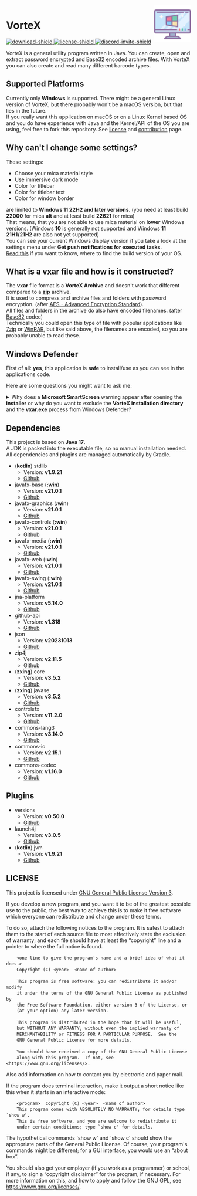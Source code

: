 [download-shield]: https://img.shields.io/github/v/release/BlockyDotJar/VorteX
[download]: https://github.com/BlockyDotJar/VorteX/releases/latest

[license-shield]: https://img.shields.io/badge/License-GPL%203.0-white.svg
[license]: https://github.com/BlockyDotJar/VorteX/tree/main/LICENSE

[discord-invite-shield]: https://discord.com/api/guilds/876766868864647188/widget.png
[discord-invite]: https://discord.gg/FnGFbzCw2r

<img style="float:right" src="https://github.com/BlockyDotJar/VorteX/blob/main/src/main/resources/assets/icons/icon.png?raw=true" alt="Cartoon like monitor with purple border, blue background and the Microsoft logo." height="100" width="100">

# VorteX

[ ![download-shield][] ][download] [ ![license-shield][] ][license] [ ![discord-invite-shield][] ][discord-invite]

VorteX is a general utility program written in Java. You can create, open and extract password encrypted and Base32 encoded archive files. With VorteX you can also create and read many different barcode types.

<!--TODO: Add more fancy stuff here-->

## Supported Platforms

Currently only **Windows** is supported. There might be a general Linux version of VorteX, but there probably won't be a macOS version, but that lies in the future.
<br>If you really want this application on macOS or on a Linux Kernel based OS and you do have experience with Java and the Kernel/API of the OS you are using, feel free to fork this repository.
See [license](https://github.com/BlockyDotJar/VorteX/blob/main/LICENSE) and [contribution](https://github.com/BlockyDotJar/VorteX/wiki/Contributing-to-VorteX) page.

## Why can't I change some settings?

<!--TODO: Add some images-->

These settings:

* Choose your mica material style
* Use immersive dark mode
* Color for titlebar
* Color for titlebar text
* Color for window border

are limited to **Windows 11 22H2 and later versions**. (you need at least build **22000** for mica **alt** and at least build **22621** for mica)
<br>That means, that you are not able to use mica material on **lower** Windows versions. (Windows **10** is generally not supported and Windows **11 21H1/21H2** are also not yet supported)
<br>You can see your current Windows display version if you take a look at the settings menu under **Get push notifications for executed tasks**.
<br>[Read this](https://support.microsoft.com/en-us/windows/which-version-of-windows-operating-system-am-i-running-628bec99-476a-2c13-5296-9dd081cdd808) if you want to know, where to find the build version of your OS.

## What is a vxar file and how is it constructed?

The **vxar** file format is a **VorteX Archive** and doesn't work that different compared to a [**zip**](https://en.wikipedia.org/wiki/ZIP_(file_format)) archive.
<br>It is used to compress and archive files and folders with password encryption. (after [AES - Advanced Encryption Standard](https://en.wikipedia.org/wiki/Advanced_Encryption_Standard)).
<br>All files and folders in the archive do also have encoded filenames. (after [Base32](https://en.wikipedia.org/wiki/Base32) codec)
<br>Technically you could open this type of file with popular applications like [7zip](https://7-zip.de/index.html) or [WinRAR](https://www.win-rar.com/start.html), but like said above, the filenames are encoded, so you are probably unable to read these.

## Windows Defender

First of all: **yes**, this application is **safe** to install/use as you can see in the applications code.

Here are some questions you might want to ask me:

<details>
    <summary>Why does a <b>Microsoft SmartScreen</b> warning appear after opening the <b>installer</b> or why do you want to exclude the <b>VorteX installation directory</b> and the <b>vxar.exe</b> process from Windows Defender?</summary>
    <hr>
    There are a view reasons for this:
    <ol>
        <li>I don't want to pay hundreds of dollars a year for a <a href="https://learn.microsoft.com/en-us/windows-hardware/drivers/dashboard/code-signing-cert-manage#get-or-renew-a-code-signing-certificate">Microsoft trusted code-signing certificate (EV/OV)</a> for this small application</li>
        <li>Submitting this application for <a href="https://www.microsoft.com/en-us/wdsi/filesubmission">malware analysis to Microsoft</a> becomes very time-consuming, and it is very annoying to submit and wait for days or even weeks for every single version to be approved by Microsoft</li>
    </ol>
    Read more about this <a href="https://stackoverflow.com/a/51113771">here</a> and <a href="https://stackoverflow.com/a/66582477">here</a>.
    <br><br><b>So I am forced to exclude this stuff from Windows Defender?</b>
    <br><b>No</b>, you aren't. This is only needed if Windows Defender acts weirdly and detects some virus in the exe. Yeah, classic Microsoft application. It is really annoying for me as a developer that Windows Defender randomly detects non-signed '.exe' files as malicious software, but excluding all of this from Windows Defender is the only simple and inexpensive way of preventing the program from randomly being deleted or blacklisted.
    <br><br>If you don't feel comfortable with this solution, you can try to remove the Windows Defender exclusion (if you have already installed VorteX with the exclusion) with <a href="https://support.microsoft.com/en-au/topic/what-are-exclusions-in-windows-security-8b248399-5e63-4a4b-897f-52ea2dddb962#ID0EDF">this steps</a>.
    <br><br>If everything works and the Windows Defender now doesn't weirdly detect something malicious, you are now safe to use VorteX without the exclusion! (There sadly is no guaranty, that this lasts forever)
    <br>I actually don't know if other Antiviruses like Norton or McAfee are also detecting anything weird going on or if it's just Windows Defender being weird. (If that is true please open an issue here on GitHub and let me know)
</details>

## Dependencies

This project is based on **Java 17**.
<br>A JDK is packed into the executable file, so no manual installation needed.
<br>All dependencies and plugins are managed automatically by Gradle.

* (**kotlin**) stdlib
    * Version: **v1.9.21**
    * [Github](https://github.com/JetBrains/kotlin/tree/master/libraries/stdlib)
* javafx-base (**:win**)
    * Version: **v21.0.1**
    * [Github](https://github.com/openjdk/jfx/tree/master/modules/javafx.base)
* javafx-graphics (**:win**)
    * Version: **v21.0.1**
    * [Github](https://github.com/openjdk/jfx/tree/master/modules/javafx.graphics)
* javafx-controls (**:win**)
    * Version: **v21.0.1**
    * [Github](https://github.com/openjdk/jfx/tree/master/modules/javafx.controls)
* javafx-media (**:win**)
    * Version: **v21.0.1**
    * [Github](https://github.com/openjdk/jfx/tree/master/modules/javafx.media)
* javafx-web (**:win**)
    * Version: **v21.0.1**
    * [Github](https://github.com/openjdk/jfx/tree/master/modules/javafx.web)
* javafx-swing (**:win**)
    * Version: **v21.0.1**
    * [Github](https://github.com/openjdk/jfx/tree/master/modules/javafx.swing)
* jna-platform
    * Version: **v5.14.0**
    * [Github](https://github.com/java-native-access/jna/tree/master/contrib/platform/src/com/sun/jna/platform)
* github-api
    * Version: **v1.318**
    * [Github](https://github.com/hub4j/github-api)
* json
    * Version: **v20231013**
    * [Github](https://github.com/stleary/JSON-java)
* zip4j
    * Version: **v2.11.5**
    * [Github](https://github.com/srikanth-lingala/zip4j)
* (**zxing**) core
    * Version: **v3.5.2**
    * [Github](https://github.com/zxing/zxing/tree/master/core)
* (**zxing**) javase
    * Version: **v3.5.2**
    * [Github](https://github.com/zxing/zxing/tree/master/javase)
* controlsfx
    * Version: **v11.2.0**
    * [Github](https://github.com/controlsfx/controlsfx)
* commons-lang3
    * Version: **v3.14.0**
    * [Github](https://github.com/apache/commons-lang)
* commons-io
    * Version: **v2.15.1**
    * [Github](https://github.com/apache/commons-io)
* commons-codec
    * Version: **v1.16.0**
    * [Github](https://github.com/apache/commons-codec)

## Plugins

* versions
    * Version: **v0.50.0**
    * [Github](https://github.com/ben-manes/gradle-versions-plugin)
* launch4j
    * Version: **v3.0.5**
    * [Github](https://github.com/TheBoegl/gradle-launch4j)
* (**kotlin**) jvm
    * Version: **v1.9.21**
    * [Github](https://github.com/JetBrains/kotlin/tree/master/libraries/stdlib/jvm)

<!--TODO: Add other used tools-->

## LICENSE

This project is licensed under [GNU General Public License Version 3](https://www.gnu.org/licenses/gpl-3.0.en.html).

If you develop a new program, and you want it to be of the greatest possible use to the public, the best way to achieve this is to make it free software which everyone can redistribute and change under these terms.
<br>

To do so, attach the following notices to the program. It is safest to attach them to the start of each source file to most effectively state the exclusion of warranty; and each file should have at least the “copyright” line and a pointer to where the full notice is found.
<br>

```
    <one line to give the program's name and a brief idea of what it does.>
    Copyright (C) <year>  <name of author>

    This program is free software: you can redistribute it and/or modify
    it under the terms of the GNU General Public License as published by
    the Free Software Foundation, either version 3 of the License, or
    (at your option) any later version.

    This program is distributed in the hope that it will be useful,
    but WITHOUT ANY WARRANTY; without even the implied warranty of
    MERCHANTABILITY or FITNESS FOR A PARTICULAR PURPOSE.  See the
    GNU General Public License for more details.

    You should have received a copy of the GNU General Public License
    along with this program.  If not, see <https://www.gnu.org/licenses/>.
```

Also add information on how to contact you by electronic and paper mail.
<br>

If the program does terminal interaction, make it output a short notice like this when it starts in an interactive mode:
<br>

```
    <program>  Copyright (C) <year>  <name of author>
    This program comes with ABSOLUTELY NO WARRANTY; for details type `show w'.
    This is free software, and you are welcome to redistribute it
    under certain conditions; type `show c' for details.
```

The hypothetical commands \`show w' and `show c' should show the appropriate parts of the General Public License. Of course, your program's commands might be different; for a GUI interface, you would use an “about box”.
<br>

You should also get your employer (if you work as a programmer) or school, if any, to sign a “copyright disclaimer” for the program, if necessary. For more information on this, and how to apply and follow the GNU GPL, see <https://www.gnu.org/licenses/>.
